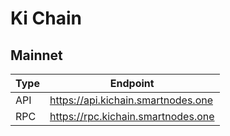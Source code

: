 # Ki Chain
## Mainnet
Type | Endpoint
------------ | -------------
API | https://api.kichain.smartnodes.one
RPC | https://rpc.kichain.smartnodes.one
